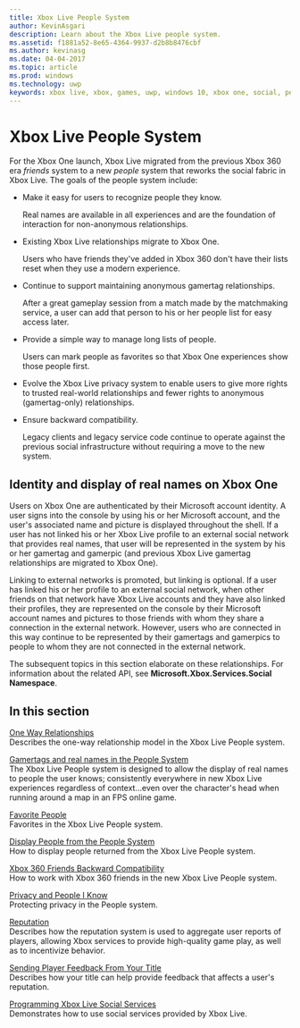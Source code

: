 ```yaml
---
title: Xbox Live People System
author: KevinAsgari
description: Learn about the Xbox Live people system.
ms.assetid: f1881a52-8e65-4364-9937-d2b8b8476cbf
ms.author: kevinasg
ms.date: 04-04-2017
ms.topic: article
ms.prod: windows
ms.technology: uwp
keywords: xbox live, xbox, games, uwp, windows 10, xbox one, social, people system, friends
---
```


# Xbox Live People System

For the Xbox One launch, Xbox Live migrated from the previous Xbox 360 era _friends_ system to a new _people_ system that reworks the social fabric in Xbox Live. The goals of the people system include:

- Make it easy for users to recognize people they know.

  Real names are available in all experiences and are the foundation of interaction for non-anonymous relationships.

- Existing Xbox Live relationships migrate to Xbox One.

  Users who have friends they've added in Xbox 360 don't have their lists reset when they use a modern experience.

- Continue to support maintaining anonymous gamertag relationships.

  After a great gameplay session from a match made by the matchmaking service, a user can add that person to his or her people list for easy access later.

- Provide a simple way to manage long lists of people.

  Users can mark people as favorites so that Xbox One experiences show those people first.

- Evolve the Xbox Live privacy system to enable users to give more rights to trusted real-world relationships and fewer rights to anonymous (gamertag-only) relationships.
- Ensure backward compatibility.

  Legacy clients and legacy service code continue to operate against the previous social infrastructure without requiring a move to the new system.

## Identity and display of real names on Xbox One
Users on Xbox One are authenticated by their Microsoft account identity. A user signs into the console by using his or her Microsoft account, and the user's associated name and picture is displayed throughout the shell. If a user has not linked his or her Xbox Live profile to an external social network that provides real names, that user will be represented in the system by his or her gamertag and gamerpic (and previous Xbox Live gamertag relationships are migrated to Xbox One).

Linking to external networks is promoted, but linking is optional. If a user has linked his or her profile to an external social network, when other friends on that network have Xbox Live accounts and they have also linked their profiles, they are represented on the console by their Microsoft account names and pictures to those friends with whom they share a connection in the external network. However, users who are connected in this way continue to be represented by their gamertags and gamerpics to people to whom they are not connected in the external network.

The subsequent topics in this section elaborate on these relationships. For information about the related API, see **Microsoft.Xbox.Services.Social Namespace**.

## In this section
[One Way Relationships](one-way-relationships.md)  
Describes the one-way relationship model in the Xbox Live People system.

[Gamertags and real names in the People System](gamertags-and-real-names.md)  
The Xbox Live People system is designed to allow the display of real names to people the user knows; consistently everywhere in new Xbox Live experiences regardless of context...even over the character's head when running around a map in an FPS online game.

[Favorite People](favorite-people.md)  
Favorites in the Xbox Live People system.

[Display People from the People System](displaying-people-from-the-people-system.md)  
How to display people returned from the Xbox Live People system.

[Xbox 360 Friends Backward Compatibility](xbox-360-friends-backward-compatibility.md)  
How to work with Xbox 360 friends in the new Xbox Live People system.

[Privacy and People I Know](privacy-and-people-i-know.md)  
Protecting privacy in the People system.

[Reputation](reputation.md)  
Describes how the reputation system is used to aggregate user reports of players, allowing Xbox services to provide high-quality game play, as well as to incentivize behavior.

[Sending Player Feedback From Your Title](sending-player-feedback-from-your-title.md)  
Describes how your title can help provide feedback that affects a user's reputation.

[Programming Xbox Live Social Services](programming-social-services.md)  
Demonstrates how to use social services provided by Xbox Live.
